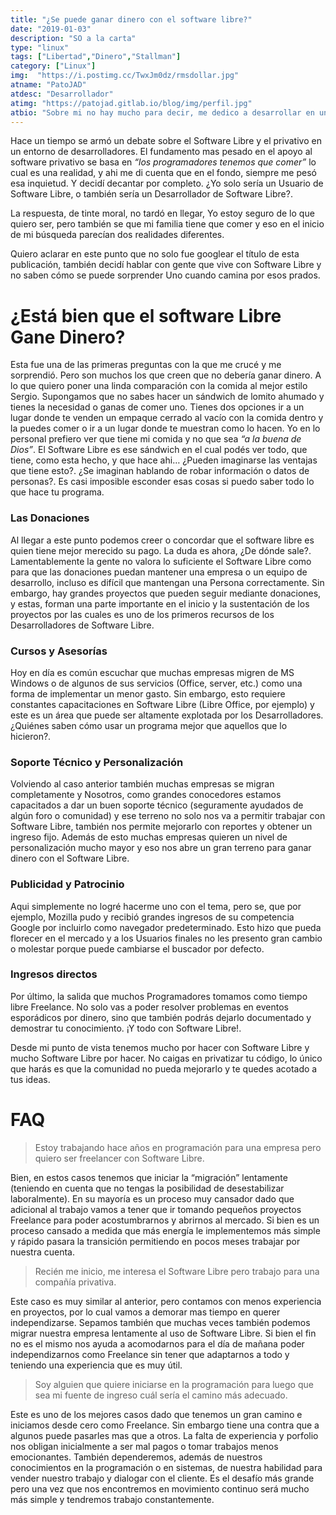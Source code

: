 ```yaml
---
title: "¿Se puede ganar dinero con el software libre?"
date: "2019-01-03"
description: "SO a la carta"
type: "linux"
tags: ["Libertad","Dinero","Stallman"]
category: ["Linux"]
img:  "https://i.postimg.cc/TwxJm0dz/rmsdollar.jpg"
atname: "PatoJAD"
atdesc: "Desarrollador"
atimg: "https://patojad.gitlab.io/blog/img/perfil.jpg"
atbio: "Sobre mi no hay mucho para decir, me dedico a desarrollar en una empresa de telecomunicaciones, utilizo linux desde el 2012 y hace años que es mi sistema operativo main. Soy una persona que busca crecer profesionalmente sin dejar de divertirse y hacer lo que me gusta. Siempre digo que cuando un proyecto sale es importante agradecer, por lo cual les recomiendo a todos leer la seccion Agreadecimientos en la cual me tome un tiempito para poder agradecer a todos y cada uno de los que hicieron posible todo esto."
---
```


Hace un tiempo se armó un debate sobre el Software Libre y el privativo en un entorno de desarrolladores. El fundamento mas pesado en el apoyo al software privativo se basa en  _“los programadores tenemos que comer”_  lo cual es una realidad, y ahi me di cuenta que en el fondo, siempre me pesó esa inquietud. Y decidí decantar por completo. ¿Yo solo sería un Usuario de Software Libre, o también sería un Desarrollador de Software Libre?.

La respuesta, de tinte moral, no tardó en llegar, Yo estoy seguro de lo que quiero ser, pero también se que mi familia tiene que comer y eso en el inicio de mi búsqueda parecían dos realidades diferentes.

Quiero aclarar en este punto que no solo fue googlear el título de esta publicación, también decidí hablar con gente que vive con Software Libre y no saben cómo se puede sorprender Uno cuando camina por esos prados.

# ¿Está bien que el software Libre Gane Dinero?
Esta fue una de las primeras preguntas con la que me crucé y me sorprendió. Pero son muchos los que creen que no debería ganar dinero. A lo que quiero poner una linda comparación con la comida al mejor estilo Sergio. Supongamos que no sabes hacer un sándwich de lomito ahumado y tienes la necesidad o ganas de comer uno. Tienes dos opciones ir a un lugar donde te venden un empaque cerrado al vacío con la comida dentro y la puedes comer o ir a un lugar donde te muestran como lo hacen. Yo en lo personal prefiero ver que tiene mi comida y no que sea   _“a la buena de Dios”_.  El Software Libre es ese sándwich en el cual podés ver todo, que tiene, como esta hecho, y que hace ahi… ¿Pueden imaginarse las ventajas que tiene esto?. ¿Se imaginan hablando de robar información o datos de personas?. Es casi imposible esconder esas cosas si puedo saber todo lo que hace tu programa.

### Las Donaciones
Al llegar a este punto podemos creer o concordar que el software libre es quien tiene mejor merecido su pago. La duda es ahora, ¿De dónde sale?. Lamentablemente la gente no valora lo suficiente el Software Libre como para que las donaciones puedan mantener una empresa o un equipo de desarrollo, incluso es difícil que mantengan una Persona correctamente. Sin embargo, hay grandes proyectos que pueden seguir mediante donaciones, y estas, forman una parte importante en el inicio y la sustentación de los proyectos por las cuales es uno de los primeros recursos de los Desarrolladores de Software Libre.

### Cursos y Asesorías
Hoy en día es común escuchar que muchas empresas migren de MS Windows o de algunos de sus servicios (Office, server, etc.) como una forma de implementar un menor gasto. Sin embargo, esto requiere constantes capacitaciones en Software Libre (Libre Office, por ejemplo) y este es un área que puede ser altamente explotada por los Desarrolladores. ¿Quiénes saben cómo usar un programa mejor que aquellos que lo hicieron?.

### Soporte Técnico y Personalización
Volviendo al caso anterior también muchas empresas se migran completamente y Nosotros, como grandes conocedores estamos capacitados a dar un buen soporte técnico (seguramente ayudados de algún foro o comunidad) y ese terreno no solo nos va a permitir trabajar con Software Libre, también nos permite mejorarlo con reportes y obtener un ingreso fijo. Además de esto muchas empresas quieren un nivel de personalización mucho mayor y eso nos abre un gran terreno para ganar dinero con el Software Libre.

### Publicidad y Patrocinio
Aqui simplemente no logré hacerme uno con el tema, pero se, que por ejemplo, Mozilla pudo y recibió grandes ingresos de su competencia Google por incluirlo como navegador predeterminado. Esto hizo que pueda florecer en el mercado y a los Usuarios finales no les presento gran cambio o molestar porque puede cambiarse el buscador por defecto.

### Ingresos directos
Por último, la salida que muchos Programadores tomamos como tiempo libre Freelance. No solo vas a poder resolver problemas en eventos esporádicos por dinero, sino que también podrás dejarlo documentado y demostrar tu conocimiento. ¡Y todo con Software Libre!.

Desde mi punto de vista tenemos mucho por hacer con Software Libre y mucho Software Libre por hacer. No caigas en privatizar tu código, lo único que harás es que la comunidad no pueda mejorarlo y te quedes acotado a tus ideas.




# FAQ


> Estoy trabajando hace años en programación para una empresa pero quiero ser freelancer con Software Libre.

Bien, en estos casos tenemos que iniciar la “migración” lentamente (teniendo en cuenta que no tengas la posibilidad de desestabilizar laboralmente). En su mayoría es un proceso muy cansador dado que adicional al trabajo vamos a tener que ir tomando pequeños proyectos Freelance para poder acostumbrarnos y abrirnos al mercado. Si bien es un proceso cansado a medida que más energía le implementemos más simple y rápido pasara la transición permitiendo en pocos meses trabajar por nuestra cuenta.



> Recién me inicio, me interesa el Software Libre pero trabajo para una compañía privativa.

Este caso es muy similar al anterior, pero contamos con menos experiencia en proyectos, por lo cual vamos a demorar mas tiempo en querer independizarse. Sepamos también que muchas veces también podemos migrar nuestra empresa lentamente al uso de Software Libre. Si bien el fin no es el mismo nos ayuda a acomodarnos para el día de mañana poder independizarnos como Freelance sin tener que adaptarnos a todo y teniendo una experiencia que es muy útil.



> Soy alguien que quiere iniciarse en la programación para luego que sea mi fuente de ingreso cuál sería el camino más adecuado.

Este es uno de los mejores casos dado que tenemos un gran camino e iniciamos desde cero como Freelance. Sin embargo tiene una contra que a algunos puede pasarles mas que a otros. La falta de experiencia y porfolio nos obligan inicialmente a ser mal pagos o tomar trabajos menos emocionantes. También dependeremos, además de nuestros conocimientos en la programación o en sistemas, de nuestra habilidad para vender nuestro trabajo y dialogar con el cliente. Es el desafío más grande pero una vez que nos encontremos en movimiento continuo será mucho más simple y tendremos trabajo constantemente.
